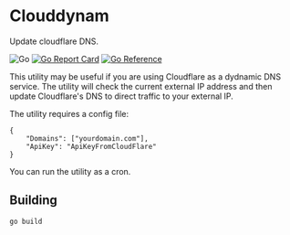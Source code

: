# Clouddynam

Update cloudflare DNS.

![Go](https://github.com/amnonbc/clouddynam/workflows/Go/badge.svg)
[![Go Report Card](https://goreportcard.com/badge/github.com/amnonbc/clouddynam)](https://goreportcard.com/report/github.com/amnonbc/clouddynam)
[![Go Reference](https://pkg.go.dev/badge/github.com/amnonbc/clouddynam.svg)](https://pkg.go.dev/github.com/amnonbc/clouddynam)

This utility may be useful if you are using Cloudflare as a dydnamic DNS service. The utility will 
check the current external IP address and then update Cloudflare's DNS to 
direct traffic to your external IP.

The utility requires a config file:

```
{
    "Domains": ["yourdomain.com"],
    "ApiKey": "ApiKeyFromCloudFlare"
}
```

You can run the utility as a cron.

## Building

`go build`
